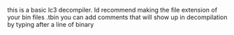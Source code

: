 this is a basic lc3 decompiler.
Id recommend making the file extension of your bin files .tbin
you can add comments that will show up in decompilation by typing after a line of binary

